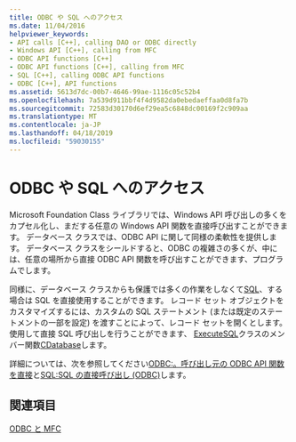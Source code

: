 ```yaml
---
title: ODBC や SQL へのアクセス
ms.date: 11/04/2016
helpviewer_keywords:
- API calls [C++], calling DAO or ODBC directly
- Windows API [C++], calling from MFC
- ODBC API functions [C++]
- ODBC API functions [C++], calling from MFC
- SQL [C++], calling ODBC API functions
- ODBC [C++], API functions
ms.assetid: 5613d7dc-00b7-4646-99ae-1116c05c52b4
ms.openlocfilehash: 7a539d911bbf4f4d9582da0ebedaeffaa0d8fa7b
ms.sourcegitcommit: 72583d30170d6ef29ea5c6848dc00169f2c909aa
ms.translationtype: MT
ms.contentlocale: ja-JP
ms.lasthandoff: 04/18/2019
ms.locfileid: "59030155"
---
```

# <a name="access-to-odbc-and-sql"></a>ODBC や SQL へのアクセス

Microsoft Foundation Class ライブラリでは、Windows API 呼び出しの多くをカプセル化し、まだする任意の Windows API 関数を直接呼び出すことができます。 データベース クラスでは、ODBC API に関して同様の柔軟性を提供します。 データベース クラスをシールドすると、ODBC の複雑さの多くが、中には、任意の場所から直接 ODBC API 関数を呼び出すことができます、プログラムでします。

同様に、データベース クラスからも保護では多くの作業をしなくて[SQL](../../data/odbc/sql.md)、する場合は SQL を直接使用することができます。 レコード セット オブジェクトをカスタマイズするには、カスタムの SQL ステートメント (または既定のステートメントの一部を設定) を渡すことによって、レコード セットを開くとします。 使用して直接 SQL 呼び出しを行うことができます、 [ExecuteSQL](../../mfc/reference/cdatabase-class.md#executesql)クラスのメンバー関数[CDatabase](../../mfc/reference/cdatabase-class.md)します。

詳細については、次を参照してください[ODBC:。呼び出し元の ODBC API 関数を直接](../../data/odbc/odbc-calling-odbc-api-functions-directly.md)と[SQL:SQL の直接呼び出し (ODBC)](../../data/odbc/sql-making-direct-sql-calls-odbc.md)します。

## <a name="see-also"></a>関連項目

[ODBC と MFC](../../data/odbc/odbc-and-mfc.md)